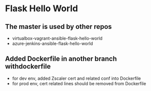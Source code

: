 # Flask Hello World

## The master is used by other repos
* virtualbox-vagrant-ansible-flask-hello-world
* azure-jenkins-ansible-flask-hello-world

## Added Dockerfile in another branch withdockerfile
* for dev env, added Zscaler cert and related conf into Dockerfile
* for prod env, cert related lines should be removed from Dockerfile

